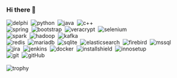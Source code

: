 ### Hi there 👋


![delphi](https://img.shields.io/badge/-Delphi-364146?style=for-the-badge&logo=delphi)&nbsp;
![python](https://img.shields.io/badge/-Python-364146?style=for-the-badge&logo=python)&nbsp;
![java](https://img.shields.io/badge/-Java-364146?style=for-the-badge&logo=java)&nbsp;
![c++](https://img.shields.io/badge/-C++-364146?style=for-the-badge&logo=cplusplus)&nbsp;
<br/>
![spring](https://img.shields.io/badge/-Spring-364146?style=for-the-badge&logo=spring)&nbsp;
![bootstrap](https://img.shields.io/badge/-Bootstrap-364146?style=for-the-badge&logo=bootstrap)&nbsp;
![veracrypt](https://img.shields.io/badge/-Veracrypt-364146?style=for-the-badge&logo=veracrypt)&nbsp;
![selenium](https://img.shields.io/badge/-Selenium-364146?style=for-the-badge&logo=selenium)&nbsp;
<br/>
![spark](https://img.shields.io/badge/-Spark-364146?style=for-the-badge&logo=Apache%20Spark)&nbsp;
![hadoop](https://img.shields.io/badge/-Hadoop-364146?style=for-the-badge&logo=Apache%20Hadoop)&nbsp;
![kafka](https://img.shields.io/badge/-Kafka-364146?style=for-the-badge&logo=Apache%20Kafka)&nbsp;
<br/>
![redis](https://img.shields.io/badge/-Redis-364146?style=for-the-badge&logo=redis)&nbsp;
![mariadb](https://img.shields.io/badge/-Mariadb-364146?style=for-the-badge&logo=mariadb)&nbsp;
![sqlite](https://img.shields.io/badge/-Sqlite-364146?style=for-the-badge&logo=sqlite)&nbsp;
![elasticsearch](https://img.shields.io/badge/-Elasticsearch-364146?style=for-the-badge&logo=elasticsearch)&nbsp;
![firebird](https://img.shields.io/badge/-Firebird-364146?style=for-the-badge&logo=thunderbird)&nbsp;
![mssql](https://img.shields.io/badge/-mssql-364146?style=for-the-badge&logo=MSsql)&nbsp;
<br/>
![jira](https://img.shields.io/badge/-Jira-364146?style=for-the-badge&logo=jira)&nbsp;
![jenkins](https://img.shields.io/badge/-Jenkins-364146?style=for-the-badge&logo=jenkins)&nbsp;
![docker](https://img.shields.io/badge/-Docker-364146?style=for-the-badge&logo=docker)&nbsp;
![installshield](https://img.shields.io/badge/-Installshield-364146?style=for-the-badge&logo=installshield)&nbsp;
![innosetup](https://img.shields.io/badge/-Inno%20Setup-364146?style=for-the-badge&logo=inno%20setup)&nbsp;
<br/>
![git](https://img.shields.io/badge/-Git-364146?style=for-the-badge&logo=git)&nbsp;
![gitHub](https://img.shields.io/badge/-GitHub-364146?style=for-the-badge&logo=github)&nbsp;
<br/>
<br/>
![trophy](https://github-profile-trophy.vercel.app/?username=lxxxv&no-frame=true&theme=dracula)

<!--
**lxxxv/lxxxv** is a ✨ _special_ ✨ repository because its `README.md` (this file) appears on your GitHub profile.

Here are some ideas to get you started:

- 🔭 I’m currently working on ...
- 🌱 I’m currently learning ...
- 👯 I’m looking to collaborate on ...
- 🤔 I’m looking for help with ...
- 💬 Ask me about ...
- 📫 How to reach me: ...
- 😄 Pronouns: ...
- ⚡ Fun fact: ...
-->
